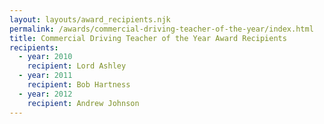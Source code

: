 ```yaml
---
layout: layouts/award_recipients.njk
permalink: /awards/commercial-driving-teacher-of-the-year/index.html
title: Commercial Driving Teacher of the Year Award Recipients
recipients:
  - year: 2010
    recipient: Lord Ashley
  - year: 2011
    recipient: Bob Hartness
  - year: 2012
    recipient: Andrew Johnson
---
```

